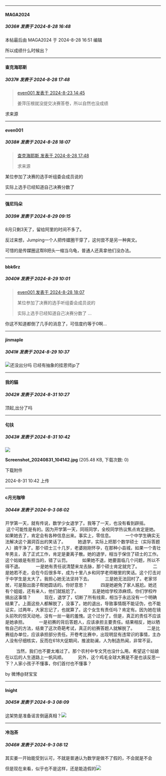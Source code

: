 ﻿
*****

####  MAGA2024  
##### 3036#       发表于 2024-8-28 16:48

 本帖最后由 MAGA2024 于 2024-8-28 16:51 编辑 

所以成绩什么时候出？


*****

####  查克海耶斯  
##### 3037#       发表于 2024-8-28 17:48

<blockquote><a href="httphttps://bbs.saraba1st.com/2b/forum.php?mod=redirect&amp;goto=findpost&amp;pid=65991339&amp;ptid=2187424" target="_blank">even001 发表于 2024-8-23 14:45</a>

姜萍压根就没提交决赛答卷，所以自然也没成绩</blockquote>
求来源


*****

####  even001  
##### 3038#       发表于 2024-8-28 18:07

<blockquote><a href="httphttps://bbs.saraba1st.com/2b/forum.php?mod=redirect&amp;goto=findpost&amp;pid=66044759&amp;ptid=2187424" target="_blank">查克海耶斯 发表于 2024-8-28 17:48</a>

求来源</blockquote>
某位参加了决赛的选手听组委会成员说的

实际上选手已经知道自己决赛分数了


*****

####  强尼玛朵  
##### 3039#       发表于 2024-8-29 09:15

8月只剩3天了，留给阿里的时间不多了。

反过来想，Jumping一个人把传媒圈干穿了，这何尝不是另一种爽文。

可惜的是传媒圈这帮B把头一缩当乌龟，普通人还真拿他们没办法。


*****

####  bbk6rz  
##### 3040#       发表于 2024-8-29 10:01

<blockquote><a href="httphttps://bbs.saraba1st.com/2b/forum.php?mod=redirect&amp;goto=findpost&amp;pid=66044927&amp;ptid=2187424" target="_blank">even001 发表于 2024-8-28 18:07</a>

某位参加了决赛的选手听组委会成员说的

实际上选手已经知道自己决赛分数了 ...</blockquote>
你这不知道都倒了几手的消息了，可信度约等于0啊...


*****

####  jinmaple  
##### 3041#       发表于 2024-8-29 10:37

<img src="https://static.saraba1st.com/image/smiley/face2017/002.png" referrerpolicy="no-referrer">还没出分吗 已经有抽象的挂恩师jp了


*****

####  我的貓  
##### 3042#       发表于 2024-8-31 10:27

顶起,出分了吗


*****

####  句扶  
##### 3043#       发表于 2024-8-31 10:42

<img src="https://img.saraba1st.com/forum/202408/31/104215diac5zhp25efjfjp.jpg" referrerpolicy="no-referrer">

<strong>Screenshot_20240831_104142.jpg</strong> (205.48 KB, 下载次数: 0)

下载附件

2024-8-31 10:42 上传


*****

####  c月光咖啡  
##### 3044#       发表于 2024-9-3 08:02

开学第一天，就有传说，数学少女退学了。我等了一天，也没有看到辟摇。
         这个可能性是有的。因为开学第一天，同班同学，全校同学热议焦点肯定是她。如果她去了，肯定会有各种信息出来。事实上，零信息。
         一个中学生确实无法解决这个漏洞百出的笑话了。
         她退学，实际上把那个数学硕士（实际答题人）摘干净了。那个硕士三十几岁，老婆刚刚怀孕，在那种小县城，如果一个青壮年男主，丢了正式工作，肯定是妻离子散。她的退学，相当于保住了硕士的工作。这个姑娘是有担当的，错了认罚。
         如果她不退，她要面临几个问题，所以不得不退。
          一是她有责任说清楚来龙去脉，那个硕士肯定就完了。
          二是她若不走，会在今后很多年，成为十里八乡和同学老师眼里的笑话。这个打击对于中学生是太大了。我担心她无法坚持下去。
          三是她无法回村了。老家邻居，可是豁出面子帮她圆话的。你好意思？
          四是她避免了家人尴尬。她还有个姐姐，还有亲人，他们就尴尬了。
          五是她给学校添麻烦。你们学校咋搞出这事情？
          现在，退学了，切断了所有线索，相当于永远没有一个明确结果了。上面这些人都解脱了，没事了。她的退出，导致事情既不能证伪，也不能证实，过两年，大家忘记了，也就算了。这个女生有责任吗？肯定有。因为她在镜头前吹的惊天动地，没有一丝一毫的羞愧。这个过分了。但是，真正的责任不应该是她承担。
         一是初赛的背后答题人，应该承担主要责任。结果相反，她以牺牲自己的方法，结束了这次奇葩考试，真正的初赛答题人就解脱了。
         二是比赛组办单位，应该承担部分责任。开卷考比赛中，出现明显有违常识的事情，主办人没有仔细核实，反而在618大促期间，推波助澜，人为制造热闻，非常不妥。

         当然，我们也不要太难过了。那个农村中专文凭也没什么用。希望这个姑娘在以后的人生道路上一帆风顺。
         另外，这个鸡毛全球大赛是不是也该反思一下？人家小孩子不懂事，你们首付也不懂事？

by 微博@财宝宝


*****

####  lnight  
##### 3045#       发表于 2024-9-3 08:09

这架势是准备谣言倒逼真相？<img src="https://static.saraba1st.com/image/smiley/face2017/067.png" referrerpolicy="no-referrer">

*****

####  冷泡茶  
##### 3046#       发表于 2024-9-3 08:12

其实姜一开始能受到认可，不就是普通认为数学是做不了假的，不会就是不会

但是现在来看，似乎也不是这样，还是能造假的<img src="https://static.saraba1st.com/image/smiley/face2017/035.png" referrerpolicy="no-referrer">

